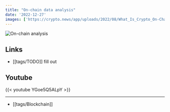 ```yaml
---
title: "On-chain data analysis"
date: '2022-12-27'
images: ['https://crypto.news/app/uploads/2022/08/What_Is_Crypto_On-Chain_Analysis_and_How_Do_You_Use_It.jpg']
---
```

![On-chain analysis](https://crypto.news/app/uploads/2022/08/What_Is_Crypto_On-Chain_Analysis_and_How_Do_You_Use_It.jpg)

## Links
- [[tags/TODO]] fill out

## Youtube
{{< youtube YGoe5Q5ALpY >}}
 
---
- [[tags/Blockchain]]